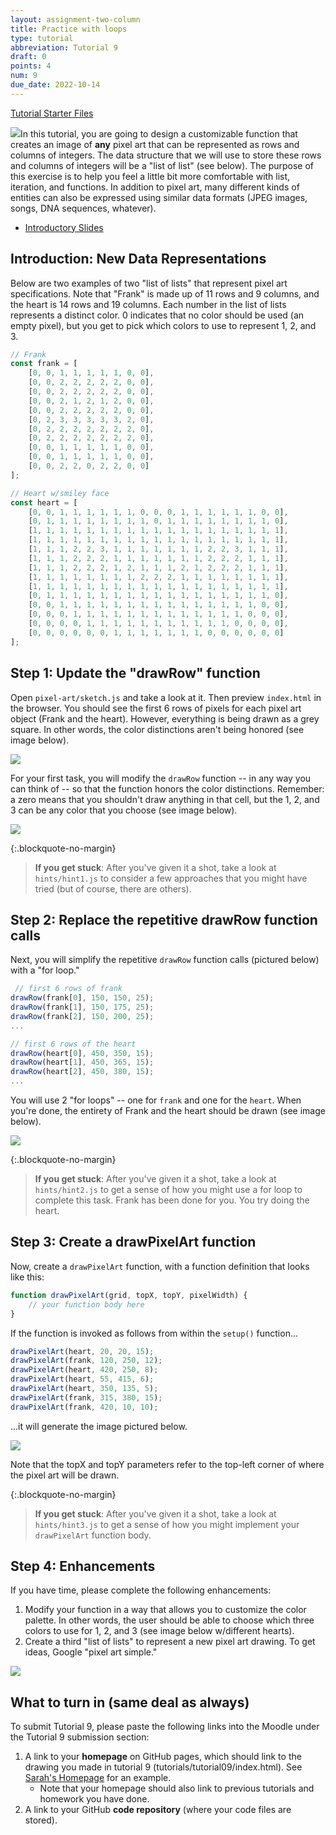 ```yaml
---
layout: assignment-two-column
title: Practice with loops
type: tutorial
abbreviation: Tutorial 9
draft: 0
points: 4
num: 9
due_date: 2022-10-14
---
```



<a class="nu-button" href="/fall2022/course-files/tutorials/tutorial09.zip" target="_blank">
    Tutorial Starter Files <i class="fas fa-download"></i>
</a>  
<!-- <a href="/fall2022/course-files/tutorials/tutorial09_answers.zip" class="button">Solutions <i class="fas fa-download"></i></a> -->

<img class="module-image" src="/fall2022/assets/images/tutorials/tutorial09/heart.png" />In this tutorial, you are going to design a customizable function that creates an image of **any** pixel art that can be represented as rows and columns of integers. The data structure that we will use to store these rows and columns of integers will be a "list of list" (see below). The purpose of this exercise is to help you feel a little bit more comfortable with list, iteration, and functions. In addition to pixel art, many different kinds of entities can also be expressed using similar data formats (JPEG images, songs, DNA sequences, whatever).

* <a href="https://docs.google.com/presentation/d/1eeo5pdP1l1gP_UyzfaMfWSO8visTGLXw-XgNwW08srU/edit?usp=sharing" target="_blank">Introductory Slides</a>

## Introduction: New Data Representations
Below are two examples of two "list of lists" that represent pixel art specifications. Note that "Frank" is made up of 11 rows and 9 columns, and the heart is 14 rows and 19 columns. Each number in the list of lists represents a distinct color. 0 indicates that no color should be used (an empty pixel), but you get to pick which colors to use to represent 1, 2, and 3.

```js
// Frank
const frank = [
    [0, 0, 1, 1, 1, 1, 1, 0, 0],
    [0, 0, 2, 2, 2, 2, 2, 0, 0],
    [0, 0, 2, 2, 2, 2, 2, 0, 0],
    [0, 0, 2, 1, 2, 1, 2, 0, 0],
    [0, 0, 2, 2, 2, 2, 2, 0, 0],
    [0, 2, 3, 3, 3, 3, 3, 2, 0],
    [0, 2, 2, 2, 2, 2, 2, 2, 0],
    [0, 2, 2, 2, 2, 2, 2, 2, 0],
    [0, 0, 1, 1, 1, 1, 1, 0, 0],
    [0, 0, 1, 1, 1, 1, 1, 0, 0],
    [0, 0, 2, 2, 0, 2, 2, 0, 0]
];

// Heart w/smiley face
const heart = [
    [0, 0, 1, 1, 1, 1, 1, 1, 0, 0, 0, 1, 1, 1, 1, 1, 1, 0, 0],
    [0, 1, 1, 1, 1, 1, 1, 1, 1, 0, 1, 1, 1, 1, 1, 1, 1, 1, 0],
    [1, 1, 1, 1, 1, 1, 1, 1, 1, 1, 1, 1, 1, 1, 1, 1, 1, 1, 1],
    [1, 1, 1, 1, 1, 1, 1, 1, 1, 1, 1, 1, 1, 1, 1, 1, 1, 1, 1],
    [1, 1, 1, 2, 2, 3, 1, 1, 1, 1, 1, 1, 1, 2, 2, 3, 1, 1, 1],
    [1, 1, 1, 2, 2, 2, 1, 1, 1, 1, 1, 1, 1, 2, 2, 2, 1, 1, 1],
    [1, 1, 1, 2, 2, 2, 1, 2, 1, 1, 1, 2, 1, 2, 2, 2, 1, 1, 1],
    [1, 1, 1, 1, 1, 1, 1, 1, 2, 2, 2, 1, 1, 1, 1, 1, 1, 1, 1],
    [1, 1, 1, 1, 1, 1, 1, 1, 1, 1, 1, 1, 1, 1, 1, 1, 1, 1, 1],
    [0, 1, 1, 1, 1, 1, 1, 1, 1, 1, 1, 1, 1, 1, 1, 1, 1, 1, 0],
    [0, 0, 1, 1, 1, 1, 1, 1, 1, 1, 1, 1, 1, 1, 1, 1, 1, 0, 0],
    [0, 0, 0, 1, 1, 1, 1, 1, 1, 1, 1, 1, 1, 1, 1, 1, 0, 0, 0],
    [0, 0, 0, 0, 1, 1, 1, 1, 1, 1, 1, 1, 1, 1, 1, 0, 0, 0, 0],
    [0, 0, 0, 0, 0, 0, 1, 1, 1, 1, 1, 1, 1, 0, 0, 0, 0, 0, 0]
];
```


## Step 1: Update the "drawRow" function
Open `pixel-art/sketch.js` and take a look at it. Then preview `index.html` in the browser. You should see the first 6 rows of pixels for each
pixel art object (Frank and the heart). However, everything is being drawn
as a grey square. In other words, the color distinctions aren't being honored (see image below).

<img class="small frame" src="/fall2022/assets/images/tutorials/tutorial09/before.png" />

For your first task, you will modify the `drawRow` function -- in any way you can think of -- so that the function honors the color distinctions. Remember: a zero means that you shouldn't draw anything in that cell, but the 1, 2, and 3 can be any color that you choose (see image below).

<img class="small frame" src="/fall2022/assets/images/tutorials/tutorial09/partial.png" />

{:.blockquote-no-margin}
> **If you get stuck**: After you've given it a shot, take a look at `hints/hint1.js` to consider a few approaches that you might have tried (but of course, there are others).

## Step 2: Replace the repetitive drawRow function calls
Next, you will simplify the repetitive `drawRow` function calls (pictured below) with a "for loop." 

```js
 // first 6 rows of frank
drawRow(frank[0], 150, 150, 25);
drawRow(frank[1], 150, 175, 25);
drawRow(frank[2], 150, 200, 25);
...

// first 6 rows of the heart
drawRow(heart[0], 450, 350, 15);
drawRow(heart[1], 450, 365, 15);
drawRow(heart[2], 450, 380, 15);
...
```

You will use 2 "for loops" -- one for `frank` and one for the `heart`. When you're done, the entirety of Frank and the heart should be drawn (see image below).

<img class="small frame" src="/fall2022/assets/images/tutorials/tutorial09/step2.png" />

{:.blockquote-no-margin}
> **If you get stuck**: After you've given it a shot, take a look at `hints/hint2.js` to get a sense of how you might use a for loop to complete this task. Frank has been done for you. You try doing the heart.

## Step 3: Create a drawPixelArt function
Now, create a `drawPixelArt` function, with a function definition that looks like this:

```js
function drawPixelArt(grid, topX, topY, pixelWidth) {
    // your function body here
}
```

If the function is invoked as follows from within the `setup()` function...

```js
drawPixelArt(heart, 20, 20, 15);
drawPixelArt(frank, 120, 250, 12);
drawPixelArt(heart, 420, 250, 8);
drawPixelArt(heart, 55, 415, 6);
drawPixelArt(heart, 350, 135, 5);
drawPixelArt(frank, 315, 380, 15);
drawPixelArt(frank, 420, 10, 10);
```

...it will generate the image pictured below.

<img class="medium frame" src="/fall2022/assets/images/tutorials/tutorial09/step3.png" />

Note that the topX and topY parameters refer to the top-left corner of where the pixel art will be drawn.

{:.blockquote-no-margin}
> **If you get stuck**: After you've given it a shot, take a look at `hints/hint3.js` to get a sense of how you might implement your `drawPixelArt` function body.

## Step 4: Enhancements
If you have time, please complete the following enhancements:
1. Modify your function in a way that allows you to customize the color palette. In other words, the user should be able to choose which three colors to use for 1, 2, and 3 (see image below w/different hearts).
2. Create a third "list of lists" to represent a new pixel art drawing. To get ideas, Google "pixel art simple."

<img class="medium frame" src="/fall2022/assets/images/tutorials/tutorial09/final.png" />


## What to turn in (same deal as always)
To submit Tutorial 9, please paste the following links into the Moodle under the Tutorial 9 submission section:

1. A link to your **homepage** on GitHub pages, which should link to the drawing you made in tutorial 9 (tutorials/tutorial09/index.html). See <a href="https://vanwars.github.io/csci185-coursework" target="_blank">Sarah's Homepage</a> for an example.
    * Note that your homepage should also link to previous tutorials and homework you have done.
2. A link to your GitHub **code repository** (where your code files are stored).
